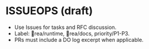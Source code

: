 ﻿# ISSUEOPS (draft)

- Use Issues for tasks and RFC discussion.
- Label: rea/runtime, rea/docs, priority/P1-P3.
- PRs must include a DO log excerpt when applicable.
